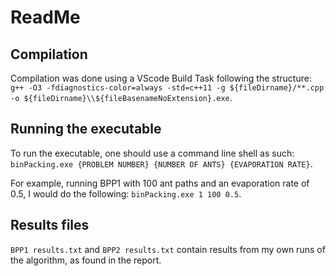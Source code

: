 # ReadMe

## Compilation

Compilation was done using a VScode Build Task following the structure: `g++ -O3 -fdiagnostics-color=always -std=c++11 -g ${fileDirname}/**.cpp -o ${fileDirname}\\${fileBasenameNoExtension}.exe`.

## Running the executable

To run the executable, one should use a command line shell as such: `binPacking.exe {PROBLEM NUMBER} {NUMBER OF ANTS} {EVAPORATION RATE}`.

For example, running BPP1 with 100 ant paths and an evaporation rate of 0.5, I would do the following: `binPacking.exe 1 100 0.5`.

## Results files

`BPP1 results.txt` and `BPP2 results.txt` contain results from my own runs of the algorithm, as found in the report.
